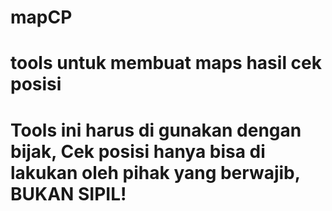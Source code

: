 # mapCP
# tools untuk membuat maps hasil cek posisi
# Tools ini harus di gunakan dengan bijak, Cek posisi hanya bisa di lakukan oleh pihak yang berwajib, BUKAN SIPIL!
